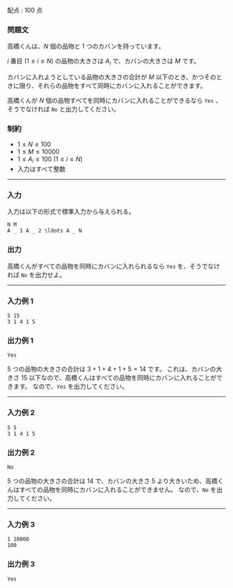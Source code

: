 配点 : $100$ 点

### 問題文

高橋くんは、$N$ 個の品物と $1$ つのカバンを持っています。

$i$ 番目 $(1\le i\le N)$ の品物の大きさは $A _ i$ で、カバンの大きさは $M$ です。

カバンに入れようとしている品物の大きさの合計が $M$ 以下のとき、かつそのときに限り、それらの品物をすべて同時にカバンに入れることができます。

高橋くんが $N$ 個の品物すべてを同時にカバンに入れることができるなら `Yes` 、そうでなければ `No` と出力してください。

### 制約

  * $1\le N\le100$
  * $1\le M\le10000$
  * $1\le A _ i\le100\ (1\le i\le N)$
  * 入力はすべて整数



* * *

### 入力

入力は以下の形式で標準入力から与えられる。
    
    
    N M
    A _ 1 A _ 2 \ldots A _ N

### 出力

高橋くんがすべての品物を同時にカバンに入れられるなら `Yes` を、そうでなければ `No` を出力せよ。

* * *

### 入力例 1
    
    
    5 15
    3 1 4 1 5

### 出力例 1
    
    
    Yes

$5$ つの品物の大きさの合計は $3+1+4+1+5=14$ です。 これは、カバンの大きさ $15$ 以下なので、高橋くんはすべての品物を同時にカバンに入れることができます。 なので、`Yes` を出力してください。

* * *

### 入力例 2
    
    
    5 5
    3 1 4 1 5

### 出力例 2
    
    
    No

$5$ つの品物の大きさの合計は $14$ で、カバンの大きさ $5$ より大きいため、高橋くんはすべての品物を同時にカバンに入れることができません。 なので、`No` を出力してください。

* * *

### 入力例 3
    
    
    1 10000
    100

### 出力例 3
    
    
    Yes
